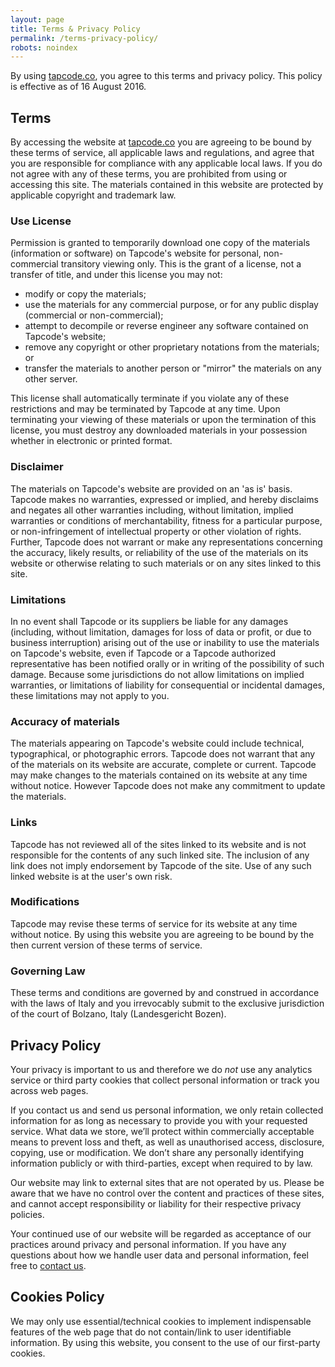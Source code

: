 ```yaml
---
layout: page
title: Terms & Privacy Policy
permalink: /terms-privacy-policy/
robots: noindex
---
```


By using [tapcode.co](https://tapcode.co), you agree to this terms and privacy policy. This policy is effective as of 16 August 2016.

## Terms
By accessing the website at [tapcode.co](https://tapcode.co) you are agreeing to be bound by these terms of service, all applicable laws and regulations, and agree that you are responsible for compliance with any applicable local laws. If you do not agree with any of these terms, you are prohibited from using or accessing this site. The materials contained in this website are protected by applicable copyright and trademark law.

### Use License
Permission is granted to temporarily download one copy of the materials (information or software) on Tapcode's website for personal, non-commercial transitory viewing only. This is the grant of a license, not a transfer of title, and under this license you may not:
- modify or copy the materials;
- use the materials for any commercial purpose, or for any public display (commercial or non-commercial);
- attempt to decompile or reverse engineer any software contained on Tapcode's website;
- remove any copyright or other proprietary notations from the materials; or
- transfer the materials to another person or "mirror" the materials on any other server.

This license shall automatically terminate if you violate any of these restrictions and may be terminated by Tapcode at any time. Upon terminating your viewing of these materials or upon the termination of this license, you must destroy any downloaded materials in your possession whether in electronic or printed format.

### Disclaimer
The materials on Tapcode's website are provided on an 'as is' basis. Tapcode makes no warranties, expressed or implied, and hereby disclaims and negates all other warranties including, without limitation, implied warranties or conditions of merchantability, fitness for a particular purpose, or non-infringement of intellectual property or other violation of rights. Further, Tapcode does not warrant or make any representations concerning the accuracy, likely results, or reliability of the use of the materials on its website or otherwise relating to such materials or on any sites linked to this site.

### Limitations
In no event shall Tapcode or its suppliers be liable for any damages (including, without limitation, damages for loss of data or profit, or due to business interruption) arising out of the use or inability to use the materials on Tapcode's website, even if Tapcode or a Tapcode authorized representative has been notified orally or in writing of the possibility of such damage. Because some jurisdictions do not allow limitations on implied warranties, or limitations of liability for consequential or incidental damages, these limitations may not apply to you.

### Accuracy of materials
The materials appearing on Tapcode's website could include technical, typographical, or photographic errors. Tapcode does not warrant that any of the materials on its website are accurate, complete or current. Tapcode may make changes to the materials contained on its website at any time without notice. However Tapcode does not make any commitment to update the materials.

### Links
Tapcode has not reviewed all of the sites linked to its website and is not responsible for the contents of any such linked site. The inclusion of any link does not imply endorsement by Tapcode of the site. Use of any such linked website is at the user's own risk.

### Modifications
Tapcode may revise these terms of service for its website at any time without notice. By using this website you are agreeing to be bound by the then current version of these terms of service.

### Governing Law
These terms and conditions are governed by and construed in accordance with the laws of Italy and you irrevocably submit to the exclusive jurisdiction of the court of Bolzano, Italy (Landesgericht Bozen).

## Privacy Policy
Your privacy is important to us and therefore we do *not* use any analytics service or third party cookies that collect personal information or track you across web pages.

If you contact us and send us personal information, we only retain collected information for as long as necessary to provide you with your requested service. What data we store, we’ll protect within commercially acceptable means to prevent loss and theft, as well as unauthorised access, disclosure, copying, use or modification. We don’t share any personally identifying information publicly or with third-parties, except when required to by law.

Our website may link to external sites that are not operated by us. Please be aware that we have no control over the content and practices of these sites, and cannot accept responsibility or liability for their respective privacy policies.

Your continued use of our website will be regarded as acceptance of our practices around privacy and personal information. If you have any questions about how we handle user data and personal information, feel free to [contact us](mailto:info@tapcode.co).

## Cookies Policy
We may only use essential/technical cookies to implement indispensable features of the web page that do not contain/link to user identifiable information. By using this website, you consent to the use of our first-party cookies.
